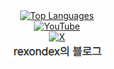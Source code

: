 <div align="center">
  <a href="https://github.com/rakaso598?tab=stars">
    <img width="300" src="https://github-readme-stats.vercel.app/api/top-langs/?username=rakaso598&layout=compact&theme=transparent" alt="Top Languages">
  </a>
</div>

<div align="center">
      <a href="https://www.youtube.com/@rexondex-d3x" target="_blank">
        <img src="https://img.shields.io/badge/YouTube-FF0000?style=for-the-badge&logo=youtube&logoColor=white" alt="YouTube">
      </a>
</div>

<div align="center">
      <a href="https://x.com/rexon_dex" target="_blank">
        <img src="https://img.shields.io/badge/X-000000?style=for-the-badge&logo=x&logoColor=white" alt="X">
      </a>
</div>

<div align="center">
  <a href="https://rexondex.tistory.com" target="_blank">
    <img src="images/rexondex_blog_m.png" alt="Blog">
  </a>
</div>
